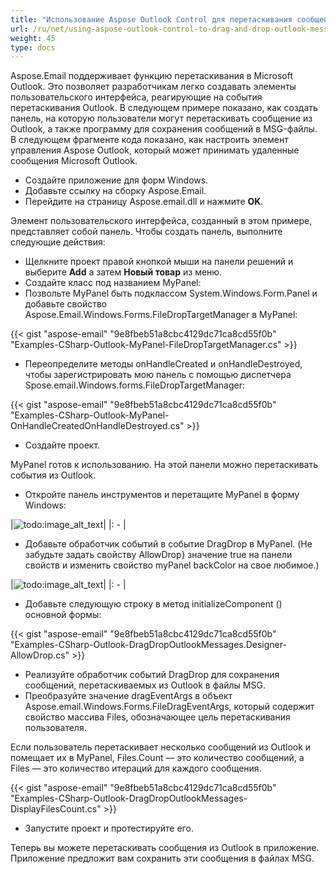 ```yaml
---
title: "Использование Aspose Outlook Control для перетаскивания сообщений Outlook в формы Windows"
url: /ru/net/using-aspose-outlook-control-to-drag-and-drop-outlook-messages-to-windows-forms/
weight: 45
type: docs
---
```



Aspose.Email поддерживает функцию перетаскивания в Microsoft Outlook. Это позволяет разработчикам легко создавать элементы пользовательского интерфейса, реагирующие на события перетаскивания Outlook. В следующем примере показано, как создать панель, на которую пользователи могут перетаскивать сообщение из Outlook, а также программу для сохранения сообщений в MSG-файлы. В следующем фрагменте кода показано, как настроить элемент управления Aspose Outlook, который может принимать удаленные сообщения Microsoft Outlook.

- Создайте приложение для форм Windows.
- Добавьте ссылку на сборку Aspose.Email.
- Перейдите на страницу Aspose.email.dll и нажмите **OK**.

Элемент пользовательского интерфейса, созданный в этом примере, представляет собой панель. Чтобы создать панель, выполните следующие действия:

- Щелкните проект правой кнопкой мыши на панели решений и выберите **Add** а затем **Новый товар** из меню.
- Создайте класс под названием MyPanel:
- Позвольте MyPanel быть подклассом System.Windows.Form.Panel и добавьте свойство Aspose.Email.Windows.Forms.FileDropTargetManager в MyPanel:

{{< gist "aspose-email" "9e8fbeb51a8cbc4129dc71ca8cd55f0b" "Examples-CSharp-Outlook-MyPanel-FileDropTargetManager.cs" >}}

- Переопределите методы onHandleCreated и onHandleDestroyed, чтобы зарегистрировать мою панель с помощью диспетчера Spose.email.Windows.forms.FileDropTargetManager:

{{< gist "aspose-email" "9e8fbeb51a8cbc4129dc71ca8cd55f0b" "Examples-CSharp-Outlook-MyPanel-OnHandleCreatedOnHandleDestroyed.cs" >}}

- Создайте проект.

MyPanel готов к использованию. На этой панели можно перетаскивать события из Outlook.

- Откройте панель инструментов и перетащите MyPanel в форму Windows:

|![todo:image_alt_text](using-aspose-outlook-control-to-drag-and-drop-outlook-messages-to-windows-forms_1.png)|
|: - |

- Добавьте обработчик событий в событие DragDrop в MyPanel. (Не забудьте задать свойству AllowDrop} значение true на панели свойств и изменить свойство myPanel backColor на свое любимое.)

|![todo:image_alt_text](using-aspose-outlook-control-to-drag-and-drop-outlook-messages-to-windows-forms_2.png)|
|: - |

- Добавьте следующую строку в метод initializeComponent () основной формы:

{{< gist "aspose-email" "9e8fbeb51a8cbc4129dc71ca8cd55f0b" "Examples-CSharp-Outlook-DragDropOutlookMessages.Designer-AllowDrop.cs" >}}

- Реализуйте обработчик событий DragDrop для сохранения сообщений, перетаскиваемых из Outlook в файлы MSG.
- Преобразуйте значение dragEventArgs в объект Aspose.email.Windows.Forms.FileDragEventArgs, который содержит свойство массива Files, обозначающее цель перетаскивания пользователя.

Если пользователь перетаскивает несколько сообщений из Outlook и помещает их в MyPanel, Files.Count — это количество сообщений, а Files — это количество итераций для каждого сообщения.

{{< gist "aspose-email" "9e8fbeb51a8cbc4129dc71ca8cd55f0b" "Examples-CSharp-Outlook-DragDropOutlookMessages-DisplayFilesCount.cs" >}}

- Запустите проект и протестируйте его.

Теперь вы можете перетаскивать сообщения из Outlook в приложение. Приложение предложит вам сохранить эти сообщения в файлах MSG.

